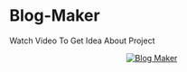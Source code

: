 # Blog-Maker
Watch Video To Get Idea About Project
<div align="center">
  <a href="https://www.youtube.com/watch?v=YgILQkNKm7w"><img src="https://img.youtube.com/vi/YgILQkNKm7w/0.jpg" alt="Blog Maker"></a>
</div>
